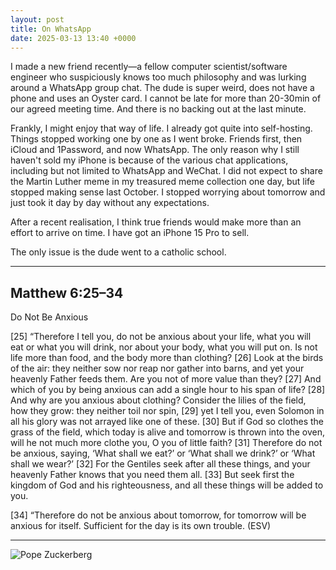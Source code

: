 ```yaml
---
layout: post
title: On WhatsApp
date: 2025-03-13 13:40 +0000
---
```


I made a new friend recently—a fellow computer scientist/software engineer who suspiciously knows too much philosophy and was lurking around a WhatsApp group chat. The dude is super weird, does not have a phone and uses an Oyster card. I cannot be late for more than 20-30min of our agreed meeting time. And there is no backing out at the last minute.

Frankly, I might enjoy that way of life. I already got quite into self-hosting. Things stopped working one by one as I went broke. Friends first, then iCloud and 1Password, and now WhatsApp. The only reason why I still haven't sold my iPhone is because of the various chat applications, including but not limited to WhatsApp and WeChat. I did not expect to share the Martin Luther meme in my treasured meme collection one day, but life stopped making sense last October. I stopped worrying about tomorrow and just took it day by day without any expectations.

After a recent realisation, I think true friends would make more than an effort to arrive on time. I have got an iPhone 15 Pro to sell.

The only issue is the dude went to a catholic school.

---

## Matthew 6:25–34

Do Not Be Anxious

[25] “Therefore I tell you, do not be anxious about your life, what you will eat or what you will drink, nor about your body, what you will put on. Is not life more than food, and the body more than clothing? [26] Look at the birds of the air: they neither sow nor reap nor gather into barns, and yet your heavenly Father feeds them. Are you not of more value than they? [27] And which of you by being anxious can add a single hour to his span of life? [28] And why are you anxious about clothing? Consider the lilies of the field, how they grow: they neither toil nor spin, [29] yet I tell you, even Solomon in all his glory was not arrayed like one of these. [30] But if God so clothes the grass of the field, which today is alive and tomorrow is thrown into the oven, will he not much more clothe you, O you of little faith? [31] Therefore do not be anxious, saying, ‘What shall we eat?’ or ‘What shall we drink?’ or ‘What shall we wear?’ [32] For the Gentiles seek after all these things, and your heavenly Father knows that you need them all. [33] But seek first the kingdom of God and his righteousness, and all these things will be added to you.

[34] “Therefore do not be anxious about tomorrow, for tomorrow will be anxious for itself. Sufficient for the day is its own trouble. (ESV)

---

![Pope Zuckerberg](/6p04RpxvPVzQvemVnd.jpg)
